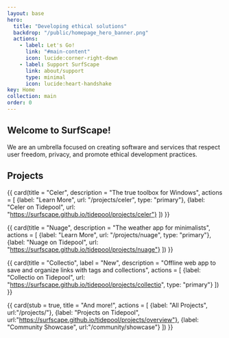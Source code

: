 ```yaml
---
layout: base
hero:
  title: "Developing ethical solutions"
  backdrop: "/public/homepage_hero_banner.png"
  actions:
    - label: Let's Go!
      link: "#main-content"
      icon: lucide:corner-right-down
    - label: Support SurfScape
      link: about/support
      type: minimal
      icon: lucide:heart-handshake
key: Home
collection: main
order: 0
---
```


## Welcome to SurfScape!

We are an umbrella focused on creating software and services that respect user freedom, privacy, and promote ethical development practices.

## Projects

<div class="steel-grid">

{{ card(title = "Celer", description = "The true toolbox for Windows", actions = [
    {label: "Learn More", url: "/projects/celer", type: "primary"},
    {label: "Celer on Tidepool", url: "https://surfscape.github.io/tidepool/projects/celer"}
]) }}

{{ card(title = "Nuage", description = "The weather app for minimalists", actions = [
    {label: "Learn More", url: "/projects/nuage", type: "primary"},
    {label: "Nuage on Tidepool", url: "https://surfscape.github.io/tidepool/projects/nuage"}
]) }}

{{ card(title = "Collectio", label = "New", description = "Offline web app to save and organize links with tags and collections", actions = [
    {label: "Collectio on Tidepool", url: "https://surfscape.github.io/tidepool/projects/collectio", type: "primary"}
]) }}

{{ card(stub = true, title = "And more!", actions = [
  {label: "All Projects", url:"/projects/"},
  {label: "Projects on Tidepool", url:"https://surfscape.github.io/tidepool/projects/overview"},
  {label: "Community Showcase", url:"/community/showcase"}
]) }}

</div>
